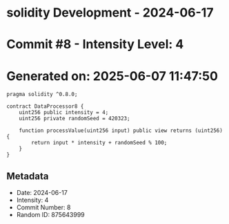 ﻿# solidity Development - 2024-06-17
# Commit #8 - Intensity Level: 4
# Generated on: 2025-06-07 11:47:50
```solidity
pragma solidity ^0.8.0;

contract DataProcessor8 {
    uint256 public intensity = 4;
    uint256 private randomSeed = 420323;

    function processValue(uint256 input) public view returns (uint256) {
        return input * intensity + randomSeed % 100;
    }
}
```
## Metadata
- Date: 2024-06-17
- Intensity: 4
- Commit Number: 8
- Random ID: 875643999
